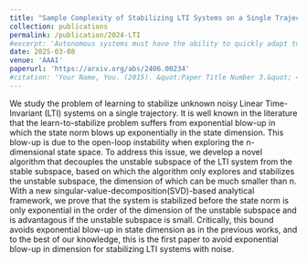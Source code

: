 ```yaml
---
title: "Sample Complexity of Stabilizing LTI Systems on a Single Trajectory under Stochastic Noise"
collection: publications
permalink: /publication/2024-LTI
#excerpt: 'Autonomous systems must have the ability to quickly adapt to various situations. However, adaptation methods often require strong assumptions about system structures, environmental homogeneity, and multiple rollouts. In this work, we integrate multi-armed bandit and model-based RL to design a fast adaptation algorithm on a single trajectory. Our approach achieves sublinear regret, and the performance guarantee does not require homogeneity of the environment. This regret bound is achieved using a novel prediction error metric that is minimized in the ground-truth MDP. To the best of our knowledge, all existing results with provable guarantees depend on the Bregman divergence between the optimal policies among the MDP's. We show by simulation that our algorithm performs well in puzzle navigation and quadcopter path-tracking.'
date: 2025-03-08
venue: 'AAAI'
paperurl: 'https://arxiv.org/abs/2406.00234'
#citation: 'Your Name, You. (2015). &quot;Paper Title Number 3.&quot; <i>Journal 1</i>. 1(3).'
---
```

We study the problem of learning to stabilize unknown noisy Linear Time-Invariant (LTI) systems on a single trajectory. It is well known in the literature that the learn-to-stabilize problem suffers from exponential blow-up in which the state norm blows up exponentially in the state dimension. This blow-up is due to the open-loop instability when exploring the n-dimensional state space. To address this issue, we develop a novel algorithm that decouples the unstable subspace of the LTI system from the stable subspace, based on which the algorithm only explores and stabilizes the unstable subspace, the dimension of which can be much smaller than n. With a new singular-value-decomposition(SVD)-based analytical framework, we prove that the system is stabilized before the state norm is only exponential in the order of the dimension of the unstable subspace and is advantagous if the unstable subspace is small. Critically, this bound avoids exponential blow-up in state dimension as in the previous works, and to the best of our knowledge, this is the first paper to avoid exponential blow-up in dimension for stabilizing LTI systems with noise.